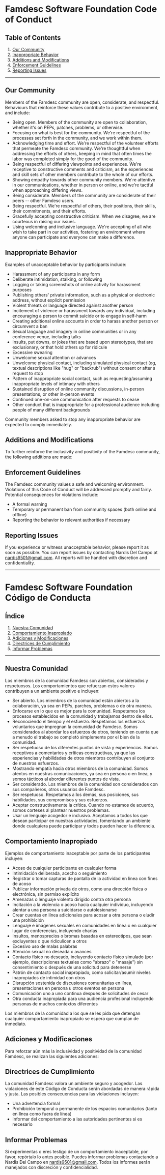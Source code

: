 # Famdesc Software Foundation Code of Conduct

## Table of Contents

1. [Our Community](#our-community)
2. [Inappropriate Behavior](#inappropriate-behavior)
3. [Additions and Modifications](#additions-and-modifications)
4. [Enforcement Guidelines](#enforcement-guidelines)
5. [Reporting Issues](#reporting-issues)

---

## Our Community

Members of the Famdesc community are open, considerate, and respectful. Behaviours that reinforce these values contribute to a positive environment, and include:

- Being open. Members of the community are open to collaboration, whether it's on PEPs, patches, problems, or otherwise.
- Focusing on what is best for the community. We're respectful of the processes set forth in the community, and we work within them.
- Acknowledging time and effort. We're respectful of the volunteer efforts that permeate the Famdesc community. We're thoughtful when addressing the efforts of others, keeping in mind that often times the labor was completed simply for the good of the community.
- Being respectful of differing viewpoints and experiences. We're receptive to constructive comments and criticism, as the experiences and skill sets of other members contribute to the whole of our efforts.
- Showing empathy towards other community members. We're attentive in our communications, whether in person or online, and we're tactful when approaching differing views.
- Being considerate. Members of the community are considerate of their peers -- other Famdesc users.
- Being respectful. We're respectful of others, their positions, their skills, their commitments, and their efforts.
- Gracefully accepting constructive criticism. When we disagree, we are courteous in raising our issues.
- Using welcoming and inclusive language. We're accepting of all who wish to take part in our activities, fostering an environment where anyone can participate and everyone can make a difference.

## Inappropriate Behavior

Examples of unacceptable behavior by participants include:

- Harassment of any participants in any form
- Deliberate intimidation, stalking, or following
- Logging or taking screenshots of online activity for harassment purposes
- Publishing others' private information, such as a physical or electronic address, without explicit permission
- Violent threats or language directed against another person
- Incitement of violence or harassment towards any individual, including encouraging a person to commit suicide or to engage in self-harm
- Creating additional online accounts in order to harass another person or circumvent a ban
- Sexual language and imagery in online communities or in any conference venue, including talks
- Insults, put downs, or jokes that are based upon stereotypes, that are exclusionary, or that hold others up for ridicule
- Excessive swearing
- Unwelcome sexual attention or advances
- Unwelcome physical contact, including simulated physical contact (eg, textual descriptions like "hug" or "backrub") without consent or after a request to stop
- Pattern of inappropriate social contact, such as requesting/assuming inappropriate levels of intimacy with others
- Sustained disruption of online community discussions, in-person presentations, or other in-person events
- Continued one-on-one communication after requests to cease
- Other conduct that is inappropriate for a professional audience including people of many different backgrounds

Community members asked to stop any inappropriate behavior are expected to comply immediately.

## Additions and Modifications

To further reinforce the inclusivity and positivity of the Famdesc community, the following additions are made:

## Enforcement Guidelines

The Famdesc community values a safe and welcoming environment. Violations of this Code of Conduct will be addressed promptly and fairly. Potential consequences for violations include:

- A formal warning
- Temporary or permanent ban from community spaces (both online and offline)
- Reporting the behavior to relevant authorities if necessary

## Reporting Issues

If you experience or witness unacceptable behavior, please report it as soon as possible. You can report issues by contacting Nardis Del Campo at nardis9501@gmail.com. All reports will be handled with discretion and confidentiality.

---

# Famdesc Software Foundation Código de Conducta

## Índice

1. [Nuestra Comunidad](#nuestra-comunidad)
2. [Comportamiento Inapropiado](#comportamiento-inapropiado)
3. [Adiciones y Modificaciones](#adiciones-y-modificaciones)
4. [Directrices de Cumplimiento](#directrices-de-cumplimiento)
5. [Informar Problemas](#informar-problemas)

---

## Nuestra Comunidad

Los miembros de la comunidad Famdesc son abiertos, considerados y respetuosos. Los comportamientos que refuerzan estos valores contribuyen a un ambiente positivo e incluyen:

- Ser abierto. Los miembros de la comunidad están abiertos a la colaboración, ya sea en PEPs, parches, problemas o de otra manera.
- Enfocarse en lo que es mejor para la comunidad. Respetamos los procesos establecidos en la comunidad y trabajamos dentro de ellos.
- Reconociendo el tiempo y el esfuerzo. Respetamos los esfuerzos voluntarios que impregnan la comunidad de Famdesc. Somos considerados al abordar los esfuerzos de otros, teniendo en cuenta que a menudo el trabajo se completó simplemente por el bien de la comunidad.
- Ser respetuoso de los diferentes puntos de vista y experiencias. Somos receptivos a comentarios y críticas constructivas, ya que las experiencias y habilidades de otros miembros contribuyen al conjunto de nuestros esfuerzos.
- Mostrando empatía hacia otros miembros de la comunidad. Somos atentos en nuestras comunicaciones, ya sea en persona o en línea, y somos tácticos al abordar diferentes puntos de vista.
- Ser considerado. Los miembros de la comunidad son considerados con sus compañeros, otros usuarios de Famdesc.
- Ser respetuoso. Respetamos a los demás, sus posiciones, sus habilidades, sus compromisos y sus esfuerzos.
- Aceptar constructivamente la crítica. Cuando no estamos de acuerdo, somos corteses al plantear nuestros problemas.
- Usar un lenguaje acogedor e inclusivo. Aceptamos a todos los que desean participar en nuestras actividades, fomentando un ambiente donde cualquiera puede participar y todos pueden hacer la diferencia.

## Comportamiento Inapropiado

Ejemplos de comportamiento inaceptable por parte de los participantes incluyen:

- Acoso de cualquier participante en cualquier forma
- Intimidación deliberada, acecho o seguimiento
- Registrar o tomar capturas de pantalla de la actividad en línea con fines de acoso
- Publicar información privada de otros, como una dirección física o electrónica, sin permiso explícito
- Amenazas o lenguaje violento dirigido contra otra persona
- Incitación a la violencia o acoso hacia cualquier individuo, incluyendo alentar a una persona a suicidarse o autolesionarse
- Crear cuentas en línea adicionales para acosar a otra persona o eludir una prohibición
- Lenguaje e imágenes sexuales en comunidades en línea o en cualquier lugar de conferencias, incluyendo charlas
- Insultos, menosprecios o bromas basadas en estereotipos, que sean excluyentes o que ridiculicen a otros
- Excesivo uso de malas palabras
- Atención sexual no deseada o avances
- Contacto físico no deseado, incluyendo contacto físico simulado (por ejemplo, descripciones textuales como "abrazo" o "masaje") sin consentimiento o después de una solicitud para detenerse
- Patrón de contacto social inapropiado, como solicitar/asumir niveles inapropiados de intimidad con otros
- Disrupción sostenida de discusiones comunitarias en línea, presentaciones en persona u otros eventos en persona
- Comunicación uno a uno continua después de solicitudes de cesar
- Otra conducta inapropiada para una audiencia profesional incluyendo personas de muchos contextos diferentes

Los miembros de la comunidad a los que se les pida que detengan cualquier comportamiento inapropiado se espera que cumplan de inmediato.

## Adiciones y Modificaciones

Para reforzar aún más la inclusividad y positividad de la comunidad Famdesc, se realizan las siguientes adiciones:

## Directrices de Cumplimiento

La comunidad Famdesc valora un ambiente seguro y acogedor. Las violaciones de este Código de Conducta serán abordadas de manera rápida y justa. Las posibles consecuencias para las violaciones incluyen:

- Una advertencia formal
- Prohibición temporal o permanente de los espacios comunitarios (tanto en línea como fuera de línea)
- Informar del comportamiento a las autoridades pertinentes si es necesario

## Informar Problemas

Si experimentas o eres testigo de un comportamiento inaceptable, por favor, repórtalo lo antes posible. Puedes informar problemas contactando a Nardis Del Campo en nardis9501@gmail.com. Todos los informes serán manejados con discreción y confidencialidad.
